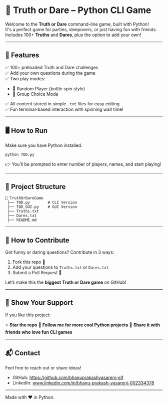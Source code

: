 # 🎲 Truth or Dare – Python CLI Game

Welcome to the **Truth or Dare** command-line game, built with Python!  
It's a perfect game for parties, sleepovers, or just having fun with friends.  
Includes 100+ **Truths** and **Dares**, plus the option to add your own!

---

## 🧠 Features

✅ 100+ preloaded Truth and Dare challenges  
✅ Add your own questions during the game  
✅ Two play modes:
- 🔄 Random Player (bottle spin style)
- 👥 Group Choice Mode

✅ All content stored in simple `.txt` files for easy editing  
✅ Fun terminal-based interaction with spinning wait time!

---

## 🖥️ How to Run

Make sure you have Python installed.

```bash
python TOD.py
````

👉 You’ll be prompted to enter number of players, names, and start playing!

---

## 📁 Project Structure

```
📂 TruthOrDareGame
 ├── TOD.py        # CLI Version
 ├── TOD_GUI.py    # GUI Version
 ├── Truths.txt
 ├── Dares.txt
 ├── README.md
```

---

## 🤝 How to Contribute

Got funny or daring questions? Contribute in 3 ways:

1. Fork this repo 🍴
2. Add your questions to `Truths.txt` or `Dares.txt`
3. Submit a Pull Request 🔁

Let’s make this the **biggest Truth or Dare game** on GitHub!

---

## 🌟 Show Your Support

If you like this project:

⭐ **Star the repo**
👀 **Follow me for more cool Python projects**
🚀 **Share it with friends who love fun CLI games**

---

## 📬 Contact

Feel free to reach out or share ideas!

* GitHub: https://github.com/bhanuprakashyasareni-gif
* LinkedIn: www.linkedin.com/in/bhanu-prakash-yasareni-002334378

---

Made with ❤️ in Python.
